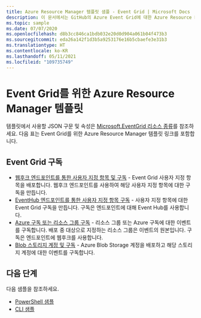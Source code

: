 ```yaml
---
title: Azure Resource Manager 템플릿 샘플 - Event Grid | Microsoft Docs
description: 이 문서에서는 GitHub의 Azure Event Grid에 대한 Azure Resource Manager 템플릿 샘플 목록을 제공합니다.
ms.topic: sample
ms.date: 07/07/2020
ms.openlocfilehash: d8b3cc846ca1bdb032e20d0d904a061b04f473b3
ms.sourcegitcommit: eda26a142f1d3b5a9253176e16b5cbaefe3e31b3
ms.translationtype: HT
ms.contentlocale: ko-KR
ms.lasthandoff: 05/11/2021
ms.locfileid: "109735749"
---
```

# <a name="azure-resource-manager-templates-for-event-grid"></a>Event Grid를 위한 Azure Resource Manager 템플릿

템플릿에서 사용할 JSON 구문 및 속성은 [Microsoft.EventGrid 리소스 종류](/azure/templates/microsoft.eventgrid/allversions)를 참조하세요. 다음 표는 Event Grid를 위한 Azure Resource Manager 템플릿 링크를 포함합니다.

## <a name="event-grid-subscriptions"></a>Event Grid 구독
- [웹후크 엔드포인트를 통한 사용자 지정 항목 및 구독](https://github.com/Azure/azure-quickstart-templates/tree/master/quickstarts/microsoft.eventgrid/event-grid) - Event Grid 사용자 지정 항목을 배포합니다. 웹후크 엔드포인트를 사용하여 해당 사용자 지정 항목에 대한 구독을 만듭니다. 
- [EventHub 엔드포인트를 통한 사용자 지정 항목 구독](https://github.com/Azure/azure-quickstart-templates/tree/master/quickstarts/microsoft.eventgrid/event-grid-event-hubs-handler) - 사용자 지정 항목에 대한 Event Grid 구독을 만듭니다. 구독은 엔드포인트에 대해 Event Hub를 사용합니다. 
- [Azure 구독 또는 리소스 그룹 구독](https://github.com/Azure/azure-quickstart-templates/tree/master/quickstarts/microsoft.eventgrid/event-grid-resource-events-to-webhook) - 리소스 그룹 또는 Azure 구독에 대한 이벤트를 구독합니다. 배포 중 대상으로 지정하는 리소스 그룹은 이벤트의 원본입니다. 구독은 엔드포인트에 웹후크를 사용합니다. 
- [Blob 스토리지 계정 및 구독](https://github.com/Azure/azure-quickstart-templates/tree/master/quickstarts/microsoft.eventgrid/event-grid-subscription-and-storage) - Azure Blob Storage 계정을 배포하고 해당 스토리지 계정에 대한 이벤트를 구독합니다. 

## <a name="next-steps"></a>다음 단계
다음 샘플을 참조하세요.

- [PowerShell 샘플](powershell-samples.md)
- [CLI 샘플](cli-samples.md)
